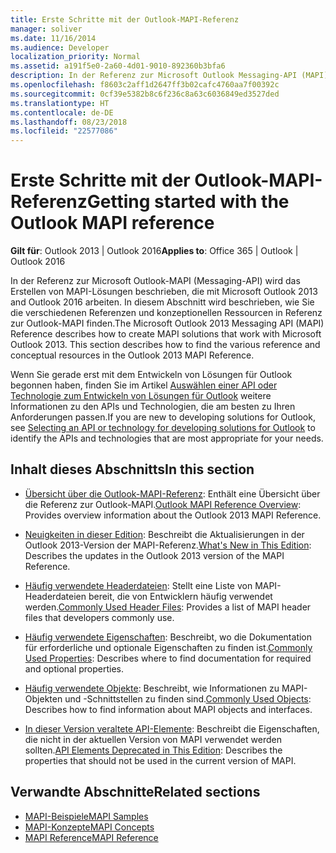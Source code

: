```yaml
---
title: Erste Schritte mit der Outlook-MAPI-Referenz
manager: soliver
ms.date: 11/16/2014
ms.audience: Developer
localization_priority: Normal
ms.assetid: a191f5e0-2a60-4d01-9010-892360b3bfa6
description: In der Referenz zur Microsoft Outlook Messaging-API (MAPI) wird die Erstellung von MAPI-Lösungen beschrieben, die mit Microsoft Outlook 2013 und Outlook 2016 zusammenarbeiten.
ms.openlocfilehash: f8603c2aff1d2647ff3b02cafc4760aa7f00392c
ms.sourcegitcommit: 0cf39e5382b8c6f236c8a63c6036849ed3527ded
ms.translationtype: HT
ms.contentlocale: de-DE
ms.lasthandoff: 08/23/2018
ms.locfileid: "22577086"
---
```

# <a name="getting-started-with-the-outlook-mapi-reference"></a><span data-ttu-id="0a772-103">Erste Schritte mit der Outlook-MAPI-Referenz</span><span class="sxs-lookup"><span data-stu-id="0a772-103">Getting started with the Outlook MAPI reference</span></span>

<span data-ttu-id="0a772-104">**Gilt für**: Outlook 2013 | Outlook 2016</span><span class="sxs-lookup"><span data-stu-id="0a772-104">**Applies to**: Office 365 | Outlook | Outlook 2016</span></span> 
  
<span data-ttu-id="0a772-p101">In der Referenz zur Microsoft Outlook-MAPI (Messaging-API) wird das Erstellen von MAPI-Lösungen beschrieben, die mit Microsoft Outlook 2013 and Outlook 2016 arbeiten. In diesem Abschnitt wird beschrieben, wie Sie die verschiedenen Referenzen und konzeptionellen Ressourcen in Referenz zur Outlook-MAPI finden.</span><span class="sxs-lookup"><span data-stu-id="0a772-p101">The Microsoft Outlook 2013 Messaging API (MAPI) Reference describes how to create MAPI solutions that work with Microsoft Outlook 2013. This section describes how to find the various reference and conceptual resources in the Outlook 2013 MAPI Reference.</span></span>
  
<span data-ttu-id="0a772-107">Wenn Sie gerade erst mit dem Entwickeln von Lösungen für Outlook begonnen haben, finden Sie im Artikel [Auswählen einer API oder Technologie zum Entwickeln von Lösungen für Outlook](../selecting-an-api-or-technology-for-developing-solutions-for-outlook.md) weitere Informationen zu den APIs und Technologien, die am besten zu Ihren Anforderungen passen.</span><span class="sxs-lookup"><span data-stu-id="0a772-107">If you are new to developing solutions for Outlook, see [Selecting an API or technology for developing solutions for Outlook](../selecting-an-api-or-technology-for-developing-solutions-for-outlook.md) to identify the APIs and technologies that are most appropriate for your needs.</span></span> 
  
## <a name="in-this-section"></a><span data-ttu-id="0a772-108">Inhalt dieses Abschnitts</span><span class="sxs-lookup"><span data-stu-id="0a772-108">In this section</span></span>

- <span data-ttu-id="0a772-109">[Übersicht über die Outlook-MAPI-Referenz](outlook-mapi-reference-overview.md): Enthält eine Übersicht über die Referenz zur Outlook-MAPI.</span><span class="sxs-lookup"><span data-stu-id="0a772-109">[Outlook MAPI Reference Overview](outlook-mapi-reference-overview.md): Provides overview information about the Outlook 2013 MAPI Reference.</span></span>
    
- <span data-ttu-id="0a772-110">[Neuigkeiten in dieser Edition](what-s-new-in-this-edition.md): Beschreibt die Aktualisierungen in der Outlook 2013-Version der MAPI-Referenz.</span><span class="sxs-lookup"><span data-stu-id="0a772-110">[What's New in This Edition](what-s-new-in-this-edition.md): Describes the updates in the Outlook 2013 version of the MAPI Reference.</span></span>
    
- <span data-ttu-id="0a772-111">[Häufig verwendete Headerdateien](commonly-used-header-files.md): Stellt eine Liste von MAPI-Headerdateien bereit, die von Entwicklern häufig verwendet werden.</span><span class="sxs-lookup"><span data-stu-id="0a772-111">[Commonly Used Header Files](commonly-used-header-files.md): Provides a list of MAPI header files that developers commonly use.</span></span>
    
- <span data-ttu-id="0a772-112">[Häufig verwendete Eigenschaften](commonly-used-properties.md): Beschreibt, wo die Dokumentation für erforderliche und optionale Eigenschaften zu finden ist.</span><span class="sxs-lookup"><span data-stu-id="0a772-112">[Commonly Used Properties](commonly-used-properties.md): Describes where to find documentation for required and optional properties.</span></span>
    
- <span data-ttu-id="0a772-113">[Häufig verwendete Objekte](commonly-used-objects.md): Beschreibt, wie Informationen zu MAPI-Objekten und -Schnittstellen zu finden sind.</span><span class="sxs-lookup"><span data-stu-id="0a772-113">[Commonly Used Objects](commonly-used-objects.md): Describes how to find information about MAPI objects and interfaces.</span></span>
    
- <span data-ttu-id="0a772-114">[In dieser Version veraltete API-Elemente](api-elements-deprecated-in-this-edition.md): Beschreibt die Eigenschaften, die nicht in der aktuellen Version von MAPI verwendet werden sollten.</span><span class="sxs-lookup"><span data-stu-id="0a772-114">[API Elements Deprecated in This Edition](api-elements-deprecated-in-this-edition.md): Describes the properties that should not be used in the current version of MAPI.</span></span>
    
## <a name="related-sections"></a><span data-ttu-id="0a772-115">Verwandte Abschnitte</span><span class="sxs-lookup"><span data-stu-id="0a772-115">Related sections</span></span>

- [<span data-ttu-id="0a772-116">MAPI-Beispiele</span><span class="sxs-lookup"><span data-stu-id="0a772-116">MAPI Samples</span></span>](mapi-samples.md) 
- [<span data-ttu-id="0a772-117">MAPI-Konzepte</span><span class="sxs-lookup"><span data-stu-id="0a772-117">MAPI Concepts</span></span>](mapi-concepts.md)
- [<span data-ttu-id="0a772-118">MAPI Reference</span><span class="sxs-lookup"><span data-stu-id="0a772-118">MAPI Reference</span></span>](mapi-reference.md)
  

